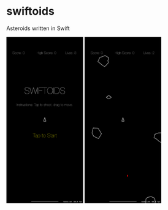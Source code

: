 # swiftoids
Asteroids written in Swift 


<img src="Simulator Screenshot - iPhone 16 Pro Max - 2024-11-13 at 12.13.53.png" width="200" />

<img src="Simulator Screenshot - iPhone 16 Pro Max - 2024-11-13 at 12.14.15.png" width="200" />

